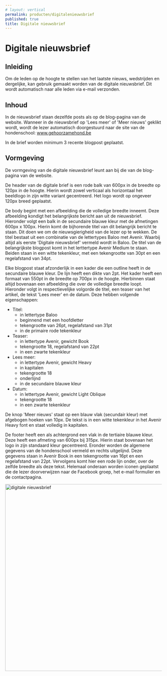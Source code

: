 ```yaml
---
# layout: vertical
permalink: producten/digitalenieuwsbrief
published: true
title: Digitale nieuwsbrief
---
```


# Digitale nieuwsbrief

## Inleiding

Om de leden op de hoogte te stellen van het laatste nieuws, wedstrijden en dergelijke, kan gebruik gemaakt worden van de digitale nieuwsbrief. Dit wordt automatisch naar alle leden via e-mail verzonden.

## Inhoud 

In de nieuwsbrief staan dezelfde posts als op de blog-pagina van de website. Wanneer in de nieuwsbrief op 'Lees meer' of 'Meer nieuws' geklikt wordt, wordt de lezer automatisch doorgestuurd naar de site van de hondenschool: <a href="http://www.gehoorzamehond.be/" target="_blank">www.gehoorzamehond.be</a>

In de brief worden minimum 3 recente blogpost geplaatst.

## Vormgeving

De vormgeving van de digitale nieuwsbrief leunt aan bij die van de blog-pagina van de website. 

De header van de digitale brief is een rode balk van 600px in de breedte op 120px in de hoogte. Hierin wordt zowel verticaal als horizontaal het beeldlogo in zijn witte variant gecentreerd. Het logo wordt op ongeveer 120px breed geplaatst.

De body begint met een afbeelding die de volledige breedte inneemt. Deze afbeelding kondigt het belangrijkste bericht aan uit de nieuwsbrief. Hieronder volgt een balk in de secundaire blauwe kleur met de afmetingen 600px x 100px. Hierin komt de bijhorende titel van dit belangrijk bericht te staan. Dit doen we om de nieuwsgierigheid van de lezer op te wekken. De titel bestaat uit een combinatie van de lettertypes Baloo met Avenir. Waarbij altijd als eerste 'Digitale nieuwsbrief' vermeld wordt in Baloo. De titel van de belangrijkste blogpost komt in het lerttertype Avenir Medium te staan. Beiden staan in een witte tekenkleur, met een tekengrootte van 30pt en een regelafstand van 34pt.

Elke blogpost staat afzonderlijk in een kader die een outline heeft in de secundaire blauwe kleur. De lijn heeft een dikte van 2pt. Het kader heeft een formaat van 550pt in de breedte op 700px in de hoogte. Hierbinnen staat altijd bovenaan een afbeelding die over de volledige breedte loopt. Hieronder volgt in respectievelijke volgorde de titel, een teaser van het artikel, de tekst 'Lees meer' en de datum. Deze hebben volgende eigenschappen:
- Titel:
    - in lettertype Baloo
    - beginnend met een hoofdletter
    - tekengrootte van 26pt, regelafstand van 31pt
    - in de primaire rode tekenkleur
- Teaser:
    - in lettertype Avenir, gewicht Book
    - tekengrootte 18, regelafstand van 22pt
    - in een zwarte tekenkleur
- Lees meer:
    - in lettertype Avenir, gewicht Heavy
    - in kapitalen
    - tekengrootte 18
    - onderlijnd
    - in de secundaire blauwe kleur
- Datum:
    - in lettertype Avenir, gewicht Light Oblique 
    - tekengrootte 18
    - in een zwarte tekenkleur

De knop 'Meer nieuws' staat op een blauw vlak (secundair kleur) met afgebogen hoeken van 10px. De tekst is in een witte tekenkleur in het Avenir Heavy font en staat volledig in kapitalen.

De footer heeft een als achtergrond een vlak in de tertiaire blauwe kleur. Deze heeft een afmeting van 600px bij 315px. Hierin staat bovenaan het logo in zijn standaard kleur gecentreerd. Eronder worden de algemene gegevens van de hondenschool vermeld en rechts uitgelijnd. Deze gegevens staan in Avenir Book in een tekengrootte van 16pt en een regelafstand van 22pt. Vervolgens komt hier een rode lijn onder, over de zelfde breedte als deze tekst. Helemaal onderaan worden iconen geplaatst die de lezer doorverwijzen naar de Facebook groep, het e-mail formulier en de contactpagina.

<img class="kleurenlogo" src="{{ '/images/huisstijl_dignieuwsbrief.png' | relative_url }}" alt="digitale nieuwsbrief" height="600px">

